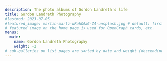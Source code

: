 ```yaml
---
description: The photo albums of Gordon Landreth's life
title: Gordon Landreth Photography
#lastmod: 2023-07-05
#featured_image: martin-martz-wRuhOOaG-Z4-unsplash.jpg # default: first image in this directory
# featured_image on the home page is used for OpenGraph cards, etc.
menus:
  main:
    name: Gordon Landreth Photography 
    weight: -2
# sub-galleries on list pages are sorted by date and weight (descending)
---
```

